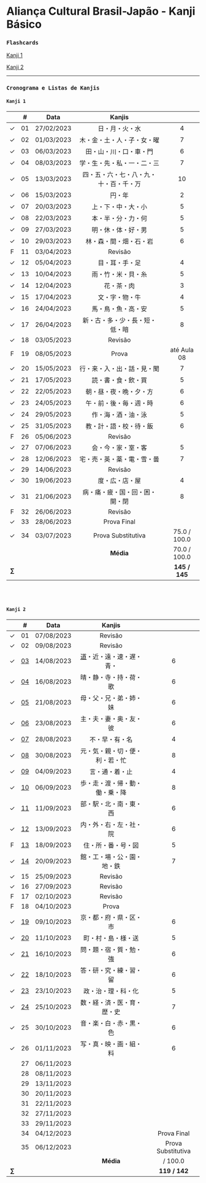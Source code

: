 # Aliança Cultural Brasil-Japão - Kanji Básico


### ```Flashcards```
[Kanji 1](https://quizlet.com/br/792091545/kanji-1-flash-cards/?funnelUUID=b95de232-26d0-418a-b5a2-598bb6b57d9b)

[Kanji 2](https://quizlet.com/br/817726587/kanji-2-flash-cards/?funnelUUID=2679492b-a70b-4d47-9557-e56ef00b7ef8)
<br>

---

### ```Cronograma e Listas de Kanjis```

#### ```Kanji 1```

|  | # | Data | Kanjis |  |
|:---:|:---:|:---:|:---:|:---:|
| &check; | 01 | 27/02/2023 | 日・月・火・水 | 4 |
| &check; | 02 | 01/03/2023 | 木・金・土・人・子・女・曜 | 7 |
| &check; | 03 | 06/03/2023 | 田・山・川・口・車・門 | 6 |
| &check; | 04 | 08/03/2023 | 学・生・先・私・一・二・三 | 7 |
| &check; | 05 | 13/03/2023 | 四・五・六・七・八・九・十・百・千・万 | 10 |
| &check; | 06 | 15/03/2023 | 円・年 | 2 |
| &check; | 07 | 20/03/2023 | 上・下・中・大・小 | 5 |
| &check; | 08 | 22/03/2023 | 本・半・分・力・何 | 5 |
| &check; | 09 | 27/03/2023 | 明・休・体・好・男 | 5 |
| &check; | 10 | 29/03/2023 | 林・森・間・畑・石・岩 | 6 |
| F | 11 | 03/04/2023 | Revisão |
| &check; | 12 | 05/04/2023 | 目・耳・手・足 | 4 |
| &check; | 13 | 10/04/2023 | 雨・竹・米・貝・糸 | 5 |
| &check; | 14 | 12/04/2023 | 花・茶・肉 | 3 |
| &check; | 15 | 17/04/2023 | 文・字・物・牛 | 4 |
| &check; | 16 | 24/04/2023 | 馬・鳥・魚・高・安 | 5 |
| &check; | 17 | 26/04/2023 | 新・古・多・少・長・短・低・暗 | 8 |
| &check; | 18 | 03/05/2023 | Revisão |
| F | 19 | 08/05/2023 | Prova | até Aula 08 |
| &check; | 20 | 15/05/2023 | 行・来・入・出・話・見・聞 | 7 |
| &check; | 21 | 17/05/2023 | 読・書・食・飲・買 | 5 |
| &check; | 22 | 22/05/2023 | 朝・昼・夜・晩・夕・方 | 6 |
| &check; | 23 | 24/05/2023 | 午・前・後・毎・週・時 | 6 |
| &check; | 24 | 29/05/2023 | 作・海・酒・油・泳 | 5 |
| &check; | 25 | 31/05/2023 | 教・計・語・校・待・飯 | 6 |
| F | 26 | 05/06/2023 | Revisão |  |
| &check; | 27 | 07/06/2023 | 会・今・家・室・客 | 5 |
| &check; | 28 | 12/06/2023 | 宅・売・英・薬・電・雪・曇 | 7 |
| &check; | 29 | 14/06/2023 | Revisão |  |
| &check; | 30 | 19/06/2023 | 度・広・店・屋 | 4 |
| &check; | 31 | 21/06/2023 | 病・痛・疲・国・回・困・開・閉 | 8 |
| F | 32 | 26/06/2023 | Revisão |  |
| &check; | 33 | 28/06/2023 | Prova Final |  |
| &check; | 34 | 03/07/2023 | Prova Substitutiva | 75.0 / 100.0 |
|  |  |  | **Média** | 70.0 / 100.0
| **$\sum$** |  |  |  | **145 / 145** |

<br><br>



#### ```Kanji 2```

|  | # | Data | Kanjis |  |
|:---:|:---:|:---:|:---:|:---:|
| &check; | 01 | 07/08/2023 | Revisão |  |
| &check; | 02 | 09/08/2023 | Revisão |  |
| &check; | [03](https://github.com/cintia-shinoda/alianca-kanji_basico/blob/master/Kanji%202/Aula%2003.md) | 14/08/2023 | [道](./Kanji-2/Aula-03.md#道)・近・遠・速・遅・青・ | 6 |
| &check; | [04](https://github.com/cintia-shinoda/alianca-kanji_basico/blob/master/Kanji%202/Aula%2004.md) | 16/08/2023 | 晴・静・寺・持・荷・歌 | 6 |
| &check; | [05](https://github.com/cintia-shinoda/alianca-kanji_basico/blob/master/Kanji%202/Aula%2005.md) | 21/08/2023 | 母・父・兄・弟・姉・妹 | 6 |
| &check; | [06](https://github.com/cintia-shinoda/alianca-kanji_basico/blob/master/Kanji%202/Aula%2006.md) | 23/08/2023 | 主・夫・妻・奥・友・彼 | 6 |
| &check; | [07](https://github.com/cintia-shinoda/alianca-kanji_basico/blob/master/Kanji%202/Aula%2007.md) | 28/08/2023 | 不・早・有・名 | 4 |
| &check; | [08](https://github.com/cintia-shinoda/alianca-kanji_basico/blob/master/Kanji%202/Aula%2008.md) | 30/08/2023 | 元・気・親・切・便・利・若・忙 | 8 |
| &check; | [09](https://github.com/cintia-shinoda/alianca-kanji_basico/blob/master/Kanji%202/Aula%2009.md) | 04/09/2023 | 言・通・着・止 | 4 |
| &check; | [10](https://github.com/cintia-shinoda/alianca-kanji_basico/blob/master/Kanji%202/Aula%2010.md) | 06/09/2023 | 歩・走・渡・帰・動・働・乗・降 | 8 |
| &check; | [11](https://github.com/cintia-shinoda/alianca-kanji_basico/blob/master/Kanji%202/Aula%2011.md) | 11/09/2023 | 部・駅・北・南・東・西 | 6 |
| &check; | [12](https://github.com/cintia-shinoda/alianca-kanji_basico/blob/master/Kanji%202/Aula%2012.md) | 13/09/2023 | 内・外・右・左・社・院 | 6 |
| F | [13](https://github.com/cintia-shinoda/alianca-kanji_basico/blob/master/Kanji%202/Aula%2013.md) | 18/09/2023 | 住・所・番・号・図 | 5 |
| &check; | [14](https://github.com/cintia-shinoda/alianca-kanji_basico/blob/master/Kanji%202/Aula%2014.md) | 20/09/2023 | 館・工・場・公・園・地・鉄 | 7 |
| &check; | 15 | 25/09/2023 | Revisão |  |
| &check; | 16 | 27/09/2023 | Revisão |  |
| F | 17 | 02/10/2023 | Revisão |  |
| F | 18 | 04/10/2023 | Prova |  |
| &check; | [19](https://github.com/cintia-shinoda/alianca-kanji_basico/blob/master/Kanji%202/Aula%2019.md) | 09/10/2023 | 京・都・府・県・区・市 | 6 |
| &check; | [20](https://github.com/cintia-shinoda/alianca-kanji_basico/blob/master/Kanji%202/Aula%2020.md) | 11/10/2023 | 町・村・島・様・送 | 5 |
| &check; | [21](https://github.com/cintia-shinoda/alianca-kanji_basico/blob/master/Kanji%202/Aula%2021.md) | 16/10/2023 | 問・題・宿・質・勉・強 | 6 |
| &check; | [22](https://github.com/cintia-shinoda/alianca-kanji_basico/blob/master/Kanji%202/Aula%2022.md) | 18/10/2023 | 答・研・究・練・習・留 | 6 |
| &check; | [23](https://github.com/cintia-shinoda/alianca-kanji_basico/blob/master/Kanji%202/Aula%2023.md) | 23/10/2023 | 政・治・理・科・化 | 5 |
| &check; | [24](https://github.com/cintia-shinoda/alianca-kanji_basico/blob/master/Kanji%202/Aula%2024.md) | 25/10/2023 | 数・経・済・医・育・歴・史 | 7 |
| &check; | 25 | 30/10/2023 | 音・楽・白・赤・黒・色 | 6 |
| &check; | 26 | 01/11/2023 | 写・真・映・画・組・料 | 6 |
|  | 27 | 06/11/2023 |  |  |
|  | 28 | 08/11/2023 |  |  |
|  | 29 | 13/11/2023 |  |  |
|  | 30 | 20/11/2023 |  |  |
|  | 31 | 22/11/2023 |  |  |
|  | 32 | 27/11/2023 |  |  |
|  | 33 | 29/11/2023 |  |  |
|  | 34 | 04/12/2023 |  | Prova Final |
|  | 35 | 06/12/2023 |  | Prova Substitutiva |
|  |  |  | **Média** |  / 100.0
| **$\sum$** |  |  |  | **119 / 142** |